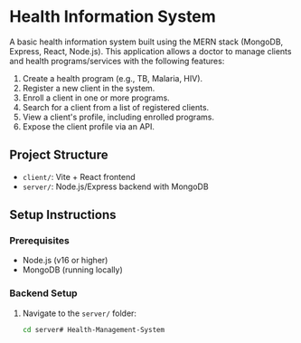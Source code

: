 # Health Information System

A basic health information system built using the MERN stack (MongoDB, Express, React, Node.js). This application allows a doctor to manage clients and health programs/services with the following features:

1. Create a health program (e.g., TB, Malaria, HIV).
2. Register a new client in the system.
3. Enroll a client in one or more programs.
4. Search for a client from a list of registered clients.
5. View a client's profile, including enrolled programs.
6. Expose the client profile via an API.

## Project Structure
- `client/`: Vite + React frontend
- `server/`: Node.js/Express backend with MongoDB

## Setup Instructions
### Prerequisites
- Node.js (v16 or higher)
- MongoDB (running locally)

### Backend Setup
1. Navigate to the `server/` folder:
   ```bash
   cd server#   H e a l t h - M a n a g e m e n t - S y s t e m  
 